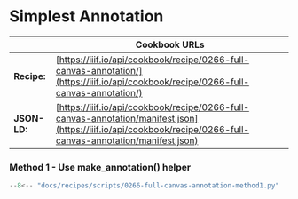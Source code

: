 # Simplest Annotation
|              | **Cookbook URLs** |
|--------------|-------------------|
| **Recipe:**  | [https://iiif.io/api/cookbook/recipe/0266-full-canvas-annotation/](https://iiif.io/api/cookbook/recipe/0266-full-canvas-annotation/) |
| **JSON-LD:** | [https://iiif.io/api/cookbook/recipe/0266-full-canvas-annotation/manifest.json](https://iiif.io/api/cookbook/recipe/0266-full-canvas-annotation/manifest.json) |

### Method 1 - Use make_annotation() helper
```python
--8<-- "docs/recipes/scripts/0266-full-canvas-annotation-method1.py"
```